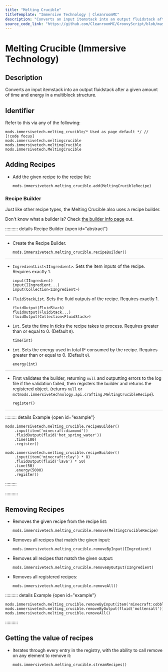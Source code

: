 ```yaml
---
title: "Melting Crucible"
titleTemplate: "Immersive Technology | CleanroomMC"
description: "Converts an input itemstack into an output fluidstack after a given amount of time and energy in a multiblock structure."
source_code_link: "https://github.com/CleanroomMC/GroovyScript/blob/master/src/main/java/com/cleanroommc/groovyscript/compat/mods/immersivetechnology/MeltingCrucible.java"
---
```


# Melting Crucible (Immersive Technology)

## Description

Converts an input itemstack into an output fluidstack after a given amount of time and energy in a multiblock structure.

## Identifier

Refer to this via any of the following:

```groovy:no-line-numbers {1}
mods.immersivetech.melting_crucible/* Used as page default */ // [!code focus]
mods.immersivetech.meltingcrucible
mods.immersivetech.meltingCrucible
mods.immersivetech.MeltingCrucible
```


## Adding Recipes

- Add the given recipe to the recipe list:

    ```groovy:no-line-numbers
    mods.immersivetech.melting_crucible.add(MeltingCrucibleRecipe)
    ```


### Recipe Builder

Just like other recipe types, the Melting Crucible also uses a recipe builder.

Don't know what a builder is? Check [the builder info page](../../getting_started/builder.md) out.

:::::::::: details Recipe Builder {open id="abstract"}

---

- Create the Recipe Builder.

    ```groovy:no-line-numbers
    mods.immersivetech.melting_crucible.recipeBuilder()
    ```

---

- `IngredientList<IIngredient>`. Sets the item inputs of the recipe. Requires exactly 1.

    ```groovy:no-line-numbers
    input(IIngredient)
    input(IIngredient...)
    input(Collection<IIngredient>)
    ```

- `FluidStackList`. Sets the fluid outputs of the recipe. Requires exactly 1.

    ```groovy:no-line-numbers
    fluidOutput(FluidStack)
    fluidOutput(FluidStack...)
    fluidOutput(Collection<FluidStack>)
    ```

- `int`. Sets the time in ticks the recipe takes to process. Requires greater than or equal to 0. (Default `0`).

    ```groovy:no-line-numbers
    time(int)
    ```

- `int`. Sets the energy used in total IF consumed by the recipe. Requires greater than or equal to 0. (Default `0`).

    ```groovy:no-line-numbers
    energy(int)
    ```

---

- First validates the builder, returning `null` and outputting errors to the log file if the validation failed, then registers the builder and returns the registered object. (returns `null` or `mctmods.immersivetechnology.api.crafting.MeltingCrucibleRecipe`).

    ```groovy:no-line-numbers
    register()
    ```

---

::::::::: details Example {open id="example"}
```groovy:no-line-numbers
mods.immersivetech.melting_crucible.recipeBuilder()
    .input(item('minecraft:diamond'))
    .fluidOutput(fluid('hot_spring_water'))
    .time(100)
    .register()

mods.immersivetech.melting_crucible.recipeBuilder()
    .input(item('minecraft:clay') * 8)
    .fluidOutput(fluid('lava') * 50)
    .time(50)
    .energy(5000)
    .register()
```

:::::::::

::::::::::

## Removing Recipes

- Removes the given recipe from the recipe list:

    ```groovy:no-line-numbers
    mods.immersivetech.melting_crucible.remove(MeltingCrucibleRecipe)
    ```

- Removes all recipes that match the given input:

    ```groovy:no-line-numbers
    mods.immersivetech.melting_crucible.removeByInput(IIngredient)
    ```

- Removes all recipes that match the given output:

    ```groovy:no-line-numbers
    mods.immersivetech.melting_crucible.removeByOutput(IIngredient)
    ```

- Removes all registered recipes:

    ```groovy:no-line-numbers
    mods.immersivetech.melting_crucible.removeAll()
    ```

:::::::::: details Example {open id="example"}
```groovy:no-line-numbers
mods.immersivetech.melting_crucible.removeByInput(item('minecraft:cobblestone'))
mods.immersivetech.melting_crucible.removeByOutput(fluid('moltensalt'))
mods.immersivetech.melting_crucible.removeAll()
```

::::::::::

## Getting the value of recipes

- Iterates through every entry in the registry, with the ability to call remove on any element to remove it:

    ```groovy:no-line-numbers
    mods.immersivetech.melting_crucible.streamRecipes()
    ```
